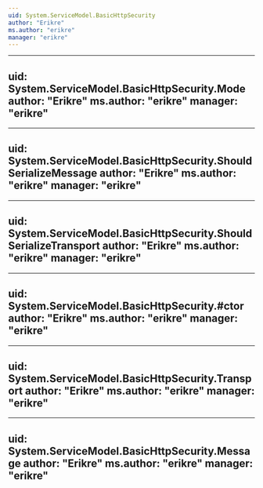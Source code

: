 ```yaml
---
uid: System.ServiceModel.BasicHttpSecurity
author: "Erikre"
ms.author: "erikre"
manager: "erikre"
---
```


---
uid: System.ServiceModel.BasicHttpSecurity.Mode
author: "Erikre"
ms.author: "erikre"
manager: "erikre"
---

---
uid: System.ServiceModel.BasicHttpSecurity.ShouldSerializeMessage
author: "Erikre"
ms.author: "erikre"
manager: "erikre"
---

---
uid: System.ServiceModel.BasicHttpSecurity.ShouldSerializeTransport
author: "Erikre"
ms.author: "erikre"
manager: "erikre"
---

---
uid: System.ServiceModel.BasicHttpSecurity.#ctor
author: "Erikre"
ms.author: "erikre"
manager: "erikre"
---

---
uid: System.ServiceModel.BasicHttpSecurity.Transport
author: "Erikre"
ms.author: "erikre"
manager: "erikre"
---

---
uid: System.ServiceModel.BasicHttpSecurity.Message
author: "Erikre"
ms.author: "erikre"
manager: "erikre"
---
